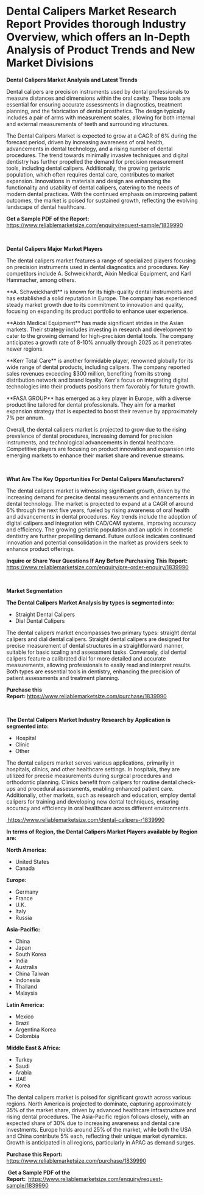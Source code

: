 <p><h1>Dental Calipers Market Research Report Provides thorough Industry Overview, which offers an In-Depth Analysis of Product Trends and New Market Divisions</h1></p><p><strong>Dental Calipers Market Analysis and Latest Trends</strong></p>
<p><p>Dental calipers are precision instruments used by dental professionals to measure distances and dimensions within the oral cavity. These tools are essential for ensuring accurate assessments in diagnostics, treatment planning, and the fabrication of dental prosthetics. The design typically includes a pair of arms with measurement scales, allowing for both internal and external measurements of teeth and surrounding structures.</p><p>The Dental Calipers Market is expected to grow at a CAGR of 6% during the forecast period, driven by increasing awareness of oral health, advancements in dental technology, and a rising number of dental procedures. The trend towards minimally invasive techniques and digital dentistry has further propelled the demand for precision measurement tools, including dental calipers. Additionally, the growing geriatric population, which often requires dental care, contributes to market expansion. Innovations in materials and design are enhancing the functionality and usability of dental calipers, catering to the needs of modern dental practices. With the continued emphasis on improving patient outcomes, the market is poised for sustained growth, reflecting the evolving landscape of dental healthcare.</p></p>
<p><strong>Get a Sample PDF of the Report:&nbsp;</strong> <a href="https://www.reliablemarketsize.com/enquiry/request-sample/1839990?utm_campaign=3165&utm_medium=2&utm_source=Github&utm_content=ia&utm_term=13042025&utm_id=dental-calipers">https://www.reliablemarketsize.com/enquiry/request-sample/1839990</a></p>
<p>&nbsp;</p>
<p><strong>Dental Calipers Major Market Players</strong></p>
<p><p>The dental calipers market features a range of specialized players focusing on precision instruments used in dental diagnostics and procedures. Key competitors include A. Schweickhardt, Aixin Medical Equipment, and Karl Hammacher, among others.</p><p>**A. Schweickhardt** is known for its high-quality dental instruments and has established a solid reputation in Europe. The company has experienced steady market growth due to its commitment to innovation and quality, focusing on expanding its product portfolio to enhance user experience.</p><p>**Aixin Medical Equipment** has made significant strides in the Asian markets. Their strategy includes investing in research and development to cater to the growing demand for high-precision dental tools. The company anticipates a growth rate of 8-10% annually through 2025 as it penetrates newer regions.</p><p>**Kerr Total Care** is another formidable player, renowned globally for its wide range of dental products, including calipers. The company reported sales revenues exceeding $300 million, benefiting from its strong distribution network and brand loyalty. Kerr's focus on integrating digital technologies into their products positions them favorably for future growth.</p><p>**FASA GROUP** has emerged as a key player in Europe, with a diverse product line tailored for dental professionals. They aim for a market expansion strategy that is expected to boost their revenue by approximately 7% per annum.</p><p>Overall, the dental calipers market is projected to grow due to the rising prevalence of dental procedures, increasing demand for precision instruments, and technological advancements in dental healthcare. Competitive players are focusing on product innovation and expansion into emerging markets to enhance their market share and revenue streams.</p></p>
<p>&nbsp;</p>
<p><strong>What Are The Key Opportunities For Dental Calipers Manufacturers?</strong></p>
<p><p>The dental calipers market is witnessing significant growth, driven by the increasing demand for precise dental measurements and enhancements in dental technology. The market is projected to expand at a CAGR of around 6% through the next five years, fueled by rising awareness of oral health and advancements in dental procedures. Key trends include the adoption of digital calipers and integration with CAD/CAM systems, improving accuracy and efficiency. The growing geriatric population and an uptick in cosmetic dentistry are further propelling demand. Future outlook indicates continued innovation and potential consolidation in the market as providers seek to enhance product offerings.</p></p>
<p><strong>Inquire or Share Your Questions If Any Before Purchasing This Report:</strong> <a href="https://www.reliablemarketsize.com/enquiry/pre-order-enquiry/1839990?utm_campaign=3165&utm_medium=2&utm_source=Github&utm_content=ia&utm_term=13042025&utm_id=dental-calipers">https://www.reliablemarketsize.com/enquiry/pre-order-enquiry/1839990</a></p>
<p>&nbsp;</p>
<p><strong>Market Segmentation</strong></p>
<p><strong>The Dental Calipers Market Analysis by types is segmented into:</strong></p>
<p><ul><li>Straight Dental Calipers</li><li>Dial Dental Calipers</li></ul></p>
<p><p>The dental calipers market encompasses two primary types: straight dental calipers and dial dental calipers. Straight dental calipers are designed for precise measurement of dental structures in a straightforward manner, suitable for basic scaling and assessment tasks. Conversely, dial dental calipers feature a calibrated dial for more detailed and accurate measurements, allowing professionals to easily read and interpret results. Both types are essential tools in dentistry, enhancing the precision of patient assessments and treatment planning.</p></p>
<p><strong>Purchase this Report:&nbsp;</strong><a href="https://www.reliablemarketsize.com/purchase/1839990?utm_campaign=3165&utm_medium=2&utm_source=Github&utm_content=ia&utm_term=13042025&utm_id=dental-calipers">https://www.reliablemarketsize.com/purchase/1839990</a></p>
<p>&nbsp;</p>
<p><strong>The Dental Calipers Market Industry Research by Application is segmented into:</strong></p>
<p><ul><li>Hospital</li><li>Clinic</li><li>Other</li></ul></p>
<p><p>The dental calipers market serves various applications, primarily in hospitals, clinics, and other healthcare settings. In hospitals, they are utilized for precise measurements during surgical procedures and orthodontic planning. Clinics benefit from calipers for routine dental check-ups and procedural assessments, enabling enhanced patient care. Additionally, other markets, such as research and education, employ dental calipers for training and developing new dental techniques, ensuring accuracy and efficiency in oral healthcare across different environments.</p></p>
<p><a href="https://www.reliablemarketsize.com/dental-calipers-r1839990?utm_campaign=3165&utm_medium=2&utm_source=Github&utm_content=ia&utm_term=13042025&utm_id=dental-calipers">&nbsp;https://www.reliablemarketsize.com/dental-calipers-r1839990</a></p>
<p><strong>In terms of Region, the Dental Calipers Market Players available by Region are:</strong></p>
<p>
    <p> <strong> North America: </strong>
        <ul>
            <li>United States</li>
            <li>Canada</li>
        </ul>
        </p> 
    <p> <strong> Europe: </strong>
        <ul>
            <li>Germany</li>
            <li>France</li>
            <li>U.K.</li>
            <li>Italy</li>
            <li>Russia</li>
        </ul>
        </p> 
    <p> <strong> Asia-Pacific: </strong>
        <ul>
            <li>China</li>
            <li>Japan</li>
            <li>South Korea</li>
            <li>India</li>
            <li>Australia</li>
            <li>China Taiwan</li>
            <li>Indonesia</li>
            <li>Thailand</li>
            <li>Malaysia</li>
        </ul>
        </p> 
    <p> <strong> Latin America: </strong>
        <ul>
            <li>Mexico</li>
            <li>Brazil</li>
            <li>Argentina Korea</li>
            <li>Colombia</li>
        </ul>
        </p> 
    <p> <strong> Middle East & Africa: </strong>
        <ul>
            <li>Turkey</li>
            <li>Saudi</li>
            <li>Arabia</li>
            <li>UAE</li>
            <li>Korea</li>
        </ul>
    </p>
    </p>
<p><p>The dental calipers market is poised for significant growth across various regions. North America is projected to dominate, capturing approximately 35% of the market share, driven by advanced healthcare infrastructure and rising dental procedures. The Asia-Pacific region follows closely, with an expected share of 30% due to increasing awareness and dental care investments. Europe holds around 25% of the market, while both the USA and China contribute 5% each, reflecting their unique market dynamics. Growth is anticipated in all regions, particularly in APAC as demand surges.</p></p>
<p><strong>Purchase this Report: </strong><a href="https://www.reliablemarketsize.com/purchase/1839990?utm_campaign=3165&utm_medium=2&utm_source=Github&utm_content=ia&utm_term=13042025&utm_id=dental-calipers">https://www.reliablemarketsize.com/purchase/1839990</a></p>
<p>&nbsp;<strong>Get a Sample PDF of the Report:&nbsp;&nbsp;</strong><a href="https://www.reliablemarketsize.com/enquiry/request-sample/1839990?utm_campaign=3165&utm_medium=2&utm_source=Github&utm_content=ia&utm_term=13042025&utm_id=dental-calipers">https://www.reliablemarketsize.com/enquiry/request-sample/1839990</a></p>
<p><strong></strong></p>
<p><p></p><p></p><p></p></p>